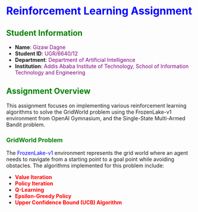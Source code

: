 # <span style="color:blue">Reinforcement Learning Assignment</span>

## <span style="color:green">Student Information</span>
- **Name**: <span style="color:purple">Gizaw Dagne</span>
- **Student ID**: <span style="color:purple">UGR/6640/12</span>
- **Department**: <span style="color:purple">Department of Artificial Intelligence</span>
- **Institution**: <span style="color:purple">Addis Ababa Institute of Technology, School of Information Technology and Engineering</span>

## <span style="color:green">Assignment Overview</span>

This assignment focuses on implementing various reinforcement learning algorithms to solve the GridWorld problem using the FrozenLake-v1 environment from OpenAI Gymnasium, and the Single-State Multi-Armed Bandit problem.

### <span style="color:green">GridWorld Problem</span>

The <span style="color:blue">FrozenLake-v1</span> environment represents the grid world where an agent needs to navigate from a starting point to a goal point while avoiding obstacles. The algorithms implemented for this problem include:

- **<span style="color:red">Value Iteration</span>**
- **<span style="color:red">Policy Iteration</span>**
- **<span style="color:red">Q-Learning</span>**
- **<span style="color:red">Epsilon-Greedy Policy</span>**
- **<span style="color:red">Upper Confidence Bound (UCB) Algorithm</span>**

